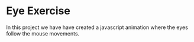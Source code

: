 # Eye Exercise

In this project we have have created a javascript animation where the eyes follow the mouse movements.
